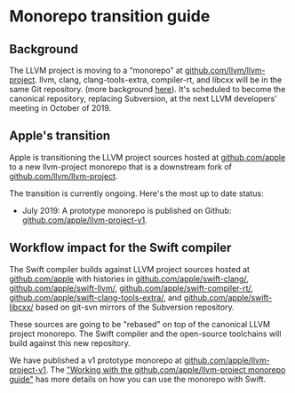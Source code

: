 # Monorepo transition guide

## Background

The LLVM project is moving to a “monorepo” at [github.com/llvm/llvm-project](https://github.com/llvm/llvm-project).
llvm, clang, clang-tools-extra, compiler-rt, and libcxx will be in the same Git repository. (more background [here](http://llvm.org/docs/Proposals/GitHubMove.html)). It's scheduled to become the canonical repository, replacing Subversion, at the next LLVM developers' meeting in October of 2019.

## Apple's transition

Apple is transitioning the LLVM project sources hosted at [github.com/apple](http://github.com/apple) to
a new llvm-project monorepo that is a downstream fork of [github.com/llvm/llvm-project](https://github.com/llvm/llvm-project).

The transition is currently ongoing. Here's the most up to date status:

- July 2019: A prototype monorepo is published on Github: [github.com/apple/llvm-project-v1](http://github.com/apple/llvm-project-v1).

## Workflow impact for the Swift compiler

The Swift compiler builds against LLVM project sources hosted at [github.com/apple](https://github.com/apple)
with histories in [github.com/apple/swift-clang/](https://github.com/apple/swift-clang/),
[github.com/apple/swift-llvm/](https://github.com/apple/swift-llvm/),
[github.com/apple/swift-compiler-rt/](https://github.com/apple/swift-compiler-rt/),
[github.com/apple/swift-clang-tools-extra/](https://github.com/apple/swift-clang-tools-extra/),
and [github.com/apple/swift-libcxx/](https://github.com/apple/swift-libcxx/)
based on git-svn mirrors of the Subversion repository.

These sources are going to be "rebased" on top of the canonical LLVM project monorepo.
The Swift compiler and the open-source toolchains will build against this new repository.

We have published a v1 prototype monorepo at [github.com/apple/llvm-project-v1](http://github.com/apple/llvm-project-v1). The ["Working with the github.com/apple/llvm-project monorepo guide"](./working-on-github-apple-llvm-project) has more details on how you can use the monorepo with Swift.
